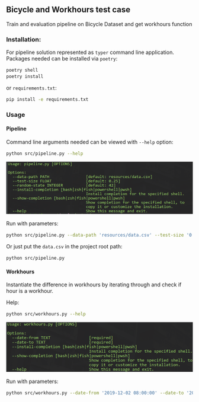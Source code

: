 ## Bicycle and Workhours test case

Train and evaluation pipeline on Bicycle Dataset and get workhours function

### Installation:

For pipeline solution represented as `typer` command line application. Packages needed can be installed 
via `poetry`: 
```bash
poetry shell
poetry install
```
or `requirements.txt`:
```bash
pip install -e requirements.txt
```

### Usage

#### Pipeline
Command line arguments needed can be viewed with `--help` option:
```bash
python src/pipeline.py --help
```

![pipeline_help](resources/pipeline_help.png)

Run with parameters:
```bash
python src/pipeline.py --data-path 'resources/data.csv' --test-size '0.25'
```

Or just put the `data.csv` in the project root path:
```bash
python src/pipeline.py
```

#### Workhours
Instantiate the difference in workhours by iterating through and check if hour is a workhour.

Help: 
```bash
python src/workhours.py --help
```
![workhours_help](resources/workhours_help.png)

Run with parameters: 
```bash
python src/workhours.py --date-from '2019-12-02 08:00:00' --date-to '2019-12-04 12:15:00' 
```
